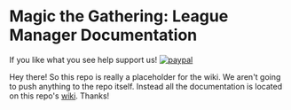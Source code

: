 # Magic the Gathering: League Manager Documentation

If you like what you see help support us! [![paypal](https://www.paypalobjects.com/en_US/i/btn/btn_donateCC_LG.gif)](https://www.paypal.com/cgi-bin/webscr?cmd=_donations&business=VKWKZKMLU7YVU&currency_code=USD&source=url)

Hey there! So this repo is really a placeholder for the wiki. We aren't going to push anything to the repo itself. Instead all the documentation is located on this repo's [wiki](https://github.com/Gnome-Lackey/mtglm-docs/wiki). Thanks!
